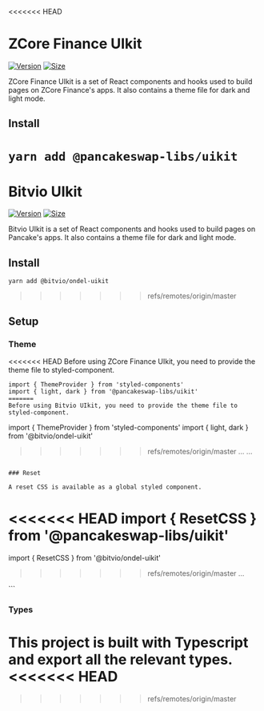 <<<<<<< HEAD
# ZCore Finance UIkit

[![Version](https://img.shields.io/npm/v/@pancakeswap-libs/uikit)](https://www.npmjs.com/package/@pancakeswap-libs/uikit) [![Size](https://img.shields.io/bundlephobia/min/@pancakeswap-libs/uikit)](https://www.npmjs.com/package/@pancakeswap-libs/uikit)

ZCore Finance UIkit is a set of React components and hooks used to build pages on ZCore Finance's apps. It also contains a theme file for dark and light mode.

## Install

`yarn add @pancakeswap-libs/uikit`
=======
#  Bitvio UIkit

[![Version](https://img.shields.io/npm/v/@bitvio/ondel-uikit)](https://www.npmjs.com/package/@bitvio/ondel-uikit) [![Size](https://img.shields.io/bundlephobia/min/@pancakeswap-libs/uikit)](https://www.npmjs.com/package/@bitvio/ondel-uikit)

Bitvio UIkit is a set of React components and hooks used to build pages on Pancake's apps. It also contains a theme file for dark and light mode.

## Install

`yarn add @bitvio/ondel-uikit`
>>>>>>> refs/remotes/origin/master

## Setup

### Theme

<<<<<<< HEAD
Before using ZCore Finance UIkit, you need to provide the theme file to styled-component.

```
import { ThemeProvider } from 'styled-components'
import { light, dark } from '@pancakeswap-libs/uikit'
=======
Before using Bitvio UIkit, you need to provide the theme file to styled-component.

```
import { ThemeProvider } from 'styled-components'
import { light, dark } from '@bitvio/ondel-uikit'
>>>>>>> refs/remotes/origin/master
...
<ThemeProvider theme={isDark}>...</ThemeProvider>
```

### Reset

A reset CSS is available as a global styled component.

```
<<<<<<< HEAD
import { ResetCSS } from '@pancakeswap-libs/uikit'
=======
import { ResetCSS } from '@bitvio/ondel-uikit'
>>>>>>> refs/remotes/origin/master
...
<ResetCSS />
```

### Types

This project is built with Typescript and export all the relevant types.
<<<<<<< HEAD
=======

>>>>>>> refs/remotes/origin/master
